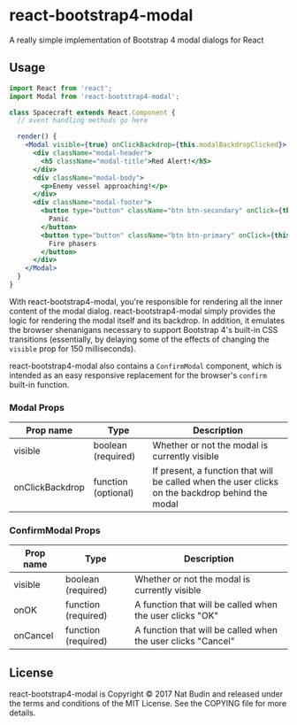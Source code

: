 # react-bootstrap4-modal

A really simple implementation of Bootstrap 4 modal dialogs for React

## Usage

```jsx
import React from 'react';
import Modal from 'react-bootstrap4-modal';

class Spacecraft extends React.Component {
  // event handling methods go here

  render() {
    <Modal visible={true} onClickBackdrop={this.modalBackdropClicked}>
      <div className="modal-header">
        <h5 className="modal-title">Red Alert!</h5>
      </div>
      <div className="modal-body">
        <p>Enemy vessel approaching!</p>
      </div>
      <div className="modal-footer">
        <button type="button" className="btn btn-secondary" onClick={this.onPanic}>
          Panic
        </button>
        <button type="button" className="btn btn-primary" onClick={this.onFirePhasers}>
          Fire phasers
        </button>
      </div>
    </Modal>
  }
}
```

With react-bootstrap4-modal, you're responsible for rendering all the inner content of the modal dialog.  react-bootstrap4-modal simply provides the logic for rendering the modal itself and its backdrop.  In addition, it emulates the browser shenanigans necessary to support Bootstrap 4's built-in CSS transitions (essentially, by delaying some of the effects of changing the `visible` prop for 150 milliseconds).

react-bootstrap4-modal also contains a `ConfirmModal` component, which is intended as an easy responsive replacement for the browser's `confirm` built-in function.

### Modal Props

Prop name       | Type                | Description
----------------|---------------------|-------------
visible         | boolean (required)  | Whether or not the modal is currently visible
onClickBackdrop | function (optional) | If present, a function that will be called when the user clicks on the backdrop behind the modal

### ConfirmModal Props

Prop name       | Type                | Description
----------------|---------------------|-------------
visible         | boolean (required)  | Whether or not the modal is currently visible
onOK            | function (required) | A function that will be called when the user clicks "OK"
onCancel        | function (required) | A function that will be called when the user clicks "Cancel"

## License

react-bootstrap4-modal is Copyright &copy; 2017 Nat Budin and released under the terms and conditions of the MIT License.  See the COPYING file for more details.